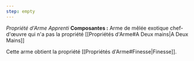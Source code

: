```yaml
---
step: empty
---
```

_Propriété d'Arme Apprenti_
__Composantes :__ Arme de mêlée exotique chef-d'œuvre qui n'a pas la propriété [[Propriétés d'Arme#A Deux mains|A Deux Mains]]

Cette arme obtient la propriété [[Propriétés d'Arme#Finesse|Finesse]].